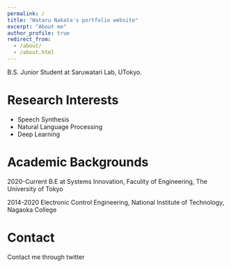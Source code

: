 ```yaml
---
permalink: /
title: "Wataru Nakata's portfolio website"
excerpt: "About me"
author_profile: true
redirect_from: 
  - /about/
  - /about.html
---
```

B.S. Junior Student at Saruwatari Lab, UTokyo.
# Research Interests
* Speech Synthesis
* Natural Language Processing
* Deep Learning

# Academic Backgrounds

2020-Current B.E at Systems Innovation, Faculity of Engineering, The University of Tokyo

2014-2020 Electronic Control Engineering, National Institute of Technology, Nagaoka College

# Contact
Contact me through twitter
